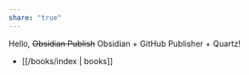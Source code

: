 ```yaml
---
share: "true"
---
```

Hello, ~~Obsidian Publish~~ Obsidian + GitHub Publisher + Quartz!

- [[/books/index | books]]

